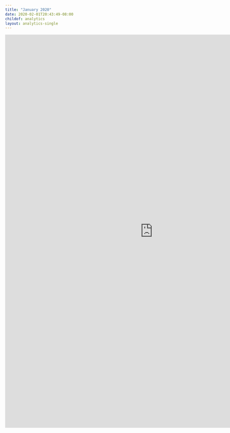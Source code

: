 ```yaml
---
title: "January 2020"
date: 2020-02-01T20:43:49-08:00
childof: analytics
layout: analytics-single
---
```

<iframe width="960" height="1280" src="https://datastudio.google.com/embed/reporting/1kqA08JniboVywrj9WRBz4ODeIrDu9eXA/page/tPw8" frameborder="0" style="border:0" allowfullscreen></iframe>